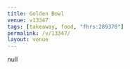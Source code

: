 ```yaml
---
title: Golden Bowl
venue: v13347
tags: [takeaway, food, "fhrs:289370"]
permalink: /v/13347/
layout: venue
---
```

null